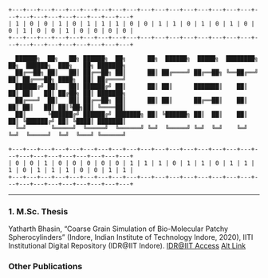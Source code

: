 ```goat
+---+---+---+---+---+---+---+---+---+---+---+---+---+---+---+---+---+---+---+---+---+---+---+---+---+---+
| 1 | 0 | 0 | 1 | 0 | 1 | 1 | 1 | 0 | 0 | 1 | 1 | 0 | 1 | 0 | 1 | 0 | 0 | 1 | 0 | 0 | 1 | 0 | 0 | 0 | 0 |
+---+---+---+---+---+---+---+---+---+---+---+---+---+---+---+---+---+---+---+---+---+---+---+---+---+---+

  ██████╗  ██╗   ██╗ ██████╗  ██╗      ██╗  ██████╗  █████╗  ████████╗ ██╗  ██████╗  ███╗   ██╗ ███████╗
  ██╔══██╗ ██║   ██║ ██╔══██╗ ██║      ██║ ██╔════╝ ██╔══██╗ ╚══██╔══╝ ██║ ██╔═══██╗ ████╗  ██║ ██╔════╝
  ██████╔╝ ██║   ██║ ██████╔╝ ██║      ██║ ██║      ███████║    ██║    ██║ ██║   ██║ ██╔██╗ ██║ ███████╗
  ██╔═══╝  ██║   ██║ ██╔══██╗ ██║      ██║ ██║      ██╔══██║    ██║    ██║ ██║   ██║ ██║╚██╗██║ ╚════██║
  ██║      ╚██████╔╝ ██████╔╝ ███████╗ ██║ ╚██████╗ ██║  ██║    ██║    ██║ ╚██████╔╝ ██║ ╚████║ ███████║
  ╚═╝       ╚═════╝  ╚═════╝  ╚══════╝ ╚═╝  ╚═════╝ ╚═╝  ╚═╝    ╚═╝    ╚═╝  ╚═════╝  ╚═╝  ╚═══╝ ╚══════╝

+---+---+---+---+---+---+---+---+---+---+---+---+---+---+---+---+---+---+---+---+---+---+---+---+---+---+
| 0 | 0 | 1 | 0 | 0 | 0 | 0 | 0 | 1 | 1 | 1 | 0 | 1 | 1 | 0 | 1 | 1 | 1 | 0 | 1 | 1 | 1 | 0 | 0 | 1 | 1 |
+---+---+---+---+---+---+---+---+---+---+---+---+---+---+---+---+---+---+---+---+---+---+---+---+---+---+
```
---

### 1. M.Sc. Thesis

Yatharth Bhasin, “Coarse Grain Simulation of Bio-Molecular Patchy Spherocylinders” (Indore, Indian Institute of Technology Indore, 2020), IITI Institutional Digital Repository (IDR@IIT Indore).
[IDR@IIT Access](http://dspace.iiti.ac.in:8080/jspui/handle/123456789/2556)
[Alt Link](https://www.dropbox.com/s/e2ense80omagtje/Thesis_1803151024_Yatharth_FinalCopy.pdf?dl=0)

### Other Publications

<p>&nbsp;</p>
